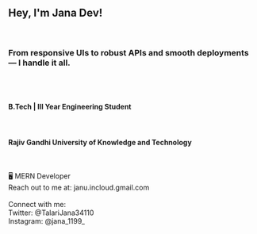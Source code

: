 <h2>Hey, I'm Jana Dev! </h2>
 <br>
 <h3>
From responsive UIs to robust APIs and smooth deployments — I handle it all.
 </h3>
 <br> 
<br>
<h4>B.Tech | III Year Engineering Student</h4>
<br>
<h4>Rajiv Gandhi University of Knowledge and Technology</h4>
<br>

🖥 MERN Developer <br>
Reach out to me at: janu.incloud.gmail.com <br>
<br>
Connect with me: <br>
Twitter: @TalariJana34110 <br>
Instagram: @jana_1199_ <br>
